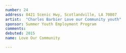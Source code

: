 ```yaml
---
number: 24
address: 8421 Scenic Hwy, Scotlandville, LA 70807
artist:  "Charles Barbier Love our Community youth"
sponsor: Summer Youth Employment Program
comments: 
debuted: 2015
name: Love Our Community

---
```

